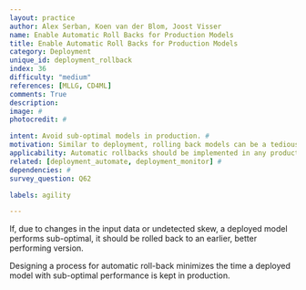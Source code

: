 ```yaml
---
layout: practice
author: Alex Serban, Koen van der Blom, Joost Visser
name: Enable Automatic Roll Backs for Production Models
title: Enable Automatic Roll Backs for Production Models
category: Deployment
unique_id: deployment_rollback
index: 36
difficulty: "medium"
references: [MLLG, CD4ML]
comments: True
description:
image: #
photocredit: #

intent: Avoid sub-optimal models in production. #
motivation: Similar to deployment, rolling back models can be a tedious process. Instead of manually performing this task, it is recommended to define an automatic process for it. #
applicability: Automatic rollbacks should be implemented in any production-level ML application.
related: [deployment_automate, deployment_monitor] #
dependencies: #
survey_question: Q62

labels: agility

---
```


If, due to changes in the input data or undetected skew, a deployed model performs sub-optimal, it should be rolled back to an earlier, better performing version.

Designing a process for automatic roll-back minimizes the time a deployed model with sub-optimal performance is kept in production.

